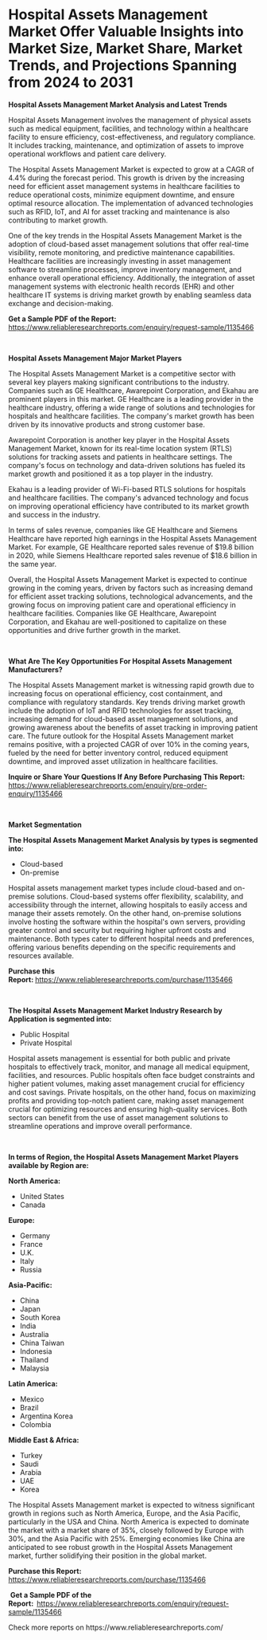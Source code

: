 <p><h1>Hospital Assets Management Market Offer Valuable Insights into Market Size, Market Share, Market Trends, and Projections Spanning from 2024 to 2031</h1></p><p><strong>Hospital Assets Management Market Analysis and Latest Trends</strong></p>
<p><p>Hospital Assets Management involves the management of physical assets such as medical equipment, facilities, and technology within a healthcare facility to ensure efficiency, cost-effectiveness, and regulatory compliance. It includes tracking, maintenance, and optimization of assets to improve operational workflows and patient care delivery.</p><p>The Hospital Assets Management Market is expected to grow at a CAGR of 4.4% during the forecast period. This growth is driven by the increasing need for efficient asset management systems in healthcare facilities to reduce operational costs, minimize equipment downtime, and ensure optimal resource allocation. The implementation of advanced technologies such as RFID, IoT, and AI for asset tracking and maintenance is also contributing to market growth.</p><p>One of the key trends in the Hospital Assets Management Market is the adoption of cloud-based asset management solutions that offer real-time visibility, remote monitoring, and predictive maintenance capabilities. Healthcare facilities are increasingly investing in asset management software to streamline processes, improve inventory management, and enhance overall operational efficiency. Additionally, the integration of asset management systems with electronic health records (EHR) and other healthcare IT systems is driving market growth by enabling seamless data exchange and decision-making.</p></p>
<p><strong>Get a Sample PDF of the Report:&nbsp;</strong> <a href="https://www.reliableresearchreports.com/enquiry/request-sample/1135466">https://www.reliableresearchreports.com/enquiry/request-sample/1135466</a></p>
<p>&nbsp;</p>
<p><strong>Hospital Assets Management Major Market Players</strong></p>
<p><p>The Hospital Assets Management Market is a competitive sector with several key players making significant contributions to the industry. Companies such as GE Healthcare, Awarepoint Corporation, and Ekahau are prominent players in this market. GE Healthcare is a leading provider in the healthcare industry, offering a wide range of solutions and technologies for hospitals and healthcare facilities. The company's market growth has been driven by its innovative products and strong customer base.</p><p>Awarepoint Corporation is another key player in the Hospital Assets Management Market, known for its real-time location system (RTLS) solutions for tracking assets and patients in healthcare settings. The company's focus on technology and data-driven solutions has fueled its market growth and positioned it as a top player in the industry.</p><p>Ekahau is a leading provider of Wi-Fi-based RTLS solutions for hospitals and healthcare facilities. The company's advanced technology and focus on improving operational efficiency have contributed to its market growth and success in the industry.</p><p>In terms of sales revenue, companies like GE Healthcare and Siemens Healthcare have reported high earnings in the Hospital Assets Management Market. For example, GE Healthcare reported sales revenue of $19.8 billion in 2020, while Siemens Healthcare reported sales revenue of $18.6 billion in the same year.</p><p>Overall, the Hospital Assets Management Market is expected to continue growing in the coming years, driven by factors such as increasing demand for efficient asset tracking solutions, technological advancements, and the growing focus on improving patient care and operational efficiency in healthcare facilities. Companies like GE Healthcare, Awarepoint Corporation, and Ekahau are well-positioned to capitalize on these opportunities and drive further growth in the market.</p></p>
<p>&nbsp;</p>
<p><strong>What Are The Key Opportunities For Hospital Assets Management Manufacturers?</strong></p>
<p><p>The Hospital Assets Management market is witnessing rapid growth due to increasing focus on operational efficiency, cost containment, and compliance with regulatory standards. Key trends driving market growth include the adoption of IoT and RFID technologies for asset tracking, increasing demand for cloud-based asset management solutions, and growing awareness about the benefits of asset tracking in improving patient care. The future outlook for the Hospital Assets Management market remains positive, with a projected CAGR of over 10% in the coming years, fueled by the need for better inventory control, reduced equipment downtime, and improved asset utilization in healthcare facilities.</p></p>
<p><strong>Inquire or Share Your Questions If Any Before Purchasing This Report:</strong> <a href="https://www.reliableresearchreports.com/enquiry/pre-order-enquiry/1135466">https://www.reliableresearchreports.com/enquiry/pre-order-enquiry/1135466</a></p>
<p>&nbsp;</p>
<p><strong>Market Segmentation</strong></p>
<p><strong>The Hospital Assets Management Market Analysis by types is segmented into:</strong></p>
<p><ul><li>Cloud-based</li><li>On-premise</li></ul></p>
<p><p>Hospital assets management market types include cloud-based and on-premise solutions. Cloud-based systems offer flexibility, scalability, and accessibility through the internet, allowing hospitals to easily access and manage their assets remotely. On the other hand, on-premise solutions involve hosting the software within the hospital's own servers, providing greater control and security but requiring higher upfront costs and maintenance. Both types cater to different hospital needs and preferences, offering various benefits depending on the specific requirements and resources available.</p></p>
<p><strong>Purchase this Report:&nbsp;</strong><a href="https://www.reliableresearchreports.com/purchase/1135466">https://www.reliableresearchreports.com/purchase/1135466</a></p>
<p>&nbsp;</p>
<p><strong>The Hospital Assets Management Market Industry Research by Application is segmented into:</strong></p>
<p><ul><li>Public Hospital</li><li>Private Hospital</li></ul></p>
<p><p>Hospital assets management is essential for both public and private hospitals to effectively track, monitor, and manage all medical equipment, facilities, and resources. Public hospitals often face budget constraints and higher patient volumes, making asset management crucial for efficiency and cost savings. Private hospitals, on the other hand, focus on maximizing profits and providing top-notch patient care, making asset management crucial for optimizing resources and ensuring high-quality services. Both sectors can benefit from the use of asset management solutions to streamline operations and improve overall performance.</p></p>
<p>&nbsp;</p>
<p><strong>In terms of Region, the Hospital Assets Management Market Players available by Region are:</strong></p>
<p>
    <p> <strong> North America: </strong>
        <ul>
            <li>United States</li>
            <li>Canada</li>
        </ul>
        </p> 
    <p> <strong> Europe: </strong>
        <ul>
            <li>Germany</li>
            <li>France</li>
            <li>U.K.</li>
            <li>Italy</li>
            <li>Russia</li>
        </ul>
        </p> 
    <p> <strong> Asia-Pacific: </strong>
        <ul>
            <li>China</li>
            <li>Japan</li>
            <li>South Korea</li>
            <li>India</li>
            <li>Australia</li>
            <li>China Taiwan</li>
            <li>Indonesia</li>
            <li>Thailand</li>
            <li>Malaysia</li>
        </ul>
        </p> 
    <p> <strong> Latin America: </strong>
        <ul>
            <li>Mexico</li>
            <li>Brazil</li>
            <li>Argentina Korea</li>
            <li>Colombia</li>
        </ul>
        </p> 
    <p> <strong> Middle East & Africa: </strong>
        <ul>
            <li>Turkey</li>
            <li>Saudi</li>
            <li>Arabia</li>
            <li>UAE</li>
            <li>Korea</li>
        </ul>
    </p>
    </p>
<p><p>The Hospital Assets Management market is expected to witness significant growth in regions such as North America, Europe, and the Asia Pacific, particularly in the USA and China. North America is expected to dominate the market with a market share of 35%, closely followed by Europe with 30%, and the Asia Pacific with 25%. Emerging economies like China are anticipated to see robust growth in the Hospital Assets Management market, further solidifying their position in the global market.</p></p>
<p><strong>Purchase this Report: </strong><a href="https://www.reliableresearchreports.com/purchase/1135466">https://www.reliableresearchreports.com/purchase/1135466</a></p>
<p>&nbsp;<strong>Get a Sample PDF of the Report:&nbsp;&nbsp;</strong><a href="https://www.reliableresearchreports.com/enquiry/request-sample/1135466">https://www.reliableresearchreports.com/enquiry/request-sample/1135466</a></p>
<p><strong></strong></p>
<p>Check more reports on https://www.reliableresearchreports.com/</p>